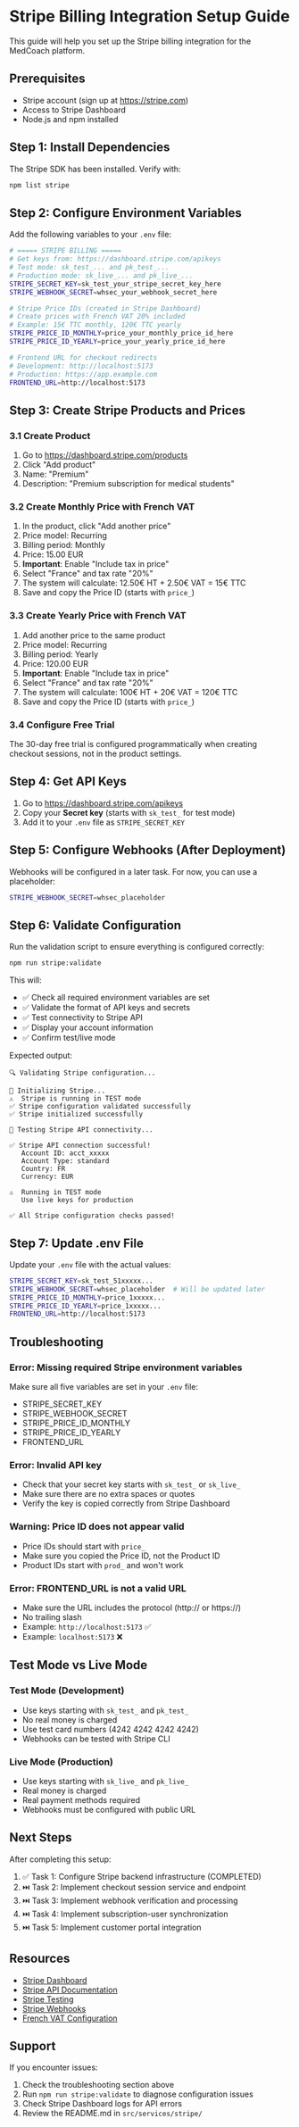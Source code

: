 # Stripe Billing Integration Setup Guide

This guide will help you set up the Stripe billing integration for the MedCoach platform.

## Prerequisites

- Stripe account (sign up at https://stripe.com)
- Access to Stripe Dashboard
- Node.js and npm installed

## Step 1: Install Dependencies

The Stripe SDK has been installed. Verify with:

```bash
npm list stripe
```

## Step 2: Configure Environment Variables

Add the following variables to your `.env` file:

```bash
# ===== STRIPE BILLING =====
# Get keys from: https://dashboard.stripe.com/apikeys
# Test mode: sk_test_... and pk_test_...
# Production mode: sk_live_... and pk_live_...
STRIPE_SECRET_KEY=sk_test_your_stripe_secret_key_here
STRIPE_WEBHOOK_SECRET=whsec_your_webhook_secret_here

# Stripe Price IDs (created in Stripe Dashboard)
# Create prices with French VAT 20% included
# Example: 15€ TTC monthly, 120€ TTC yearly
STRIPE_PRICE_ID_MONTHLY=price_your_monthly_price_id_here
STRIPE_PRICE_ID_YEARLY=price_your_yearly_price_id_here

# Frontend URL for checkout redirects
# Development: http://localhost:5173
# Production: https://app.example.com
FRONTEND_URL=http://localhost:5173
```

## Step 3: Create Stripe Products and Prices

### 3.1 Create Product

1. Go to https://dashboard.stripe.com/products
2. Click "Add product"
3. Name: "Premium"
4. Description: "Premium subscription for medical students"

### 3.2 Create Monthly Price with French VAT

1. In the product, click "Add another price"
2. Price model: Recurring
3. Billing period: Monthly
4. Price: 15.00 EUR
5. **Important**: Enable "Include tax in price"
6. Select "France" and tax rate "20%"
7. The system will calculate: 12.50€ HT + 2.50€ VAT = 15€ TTC
8. Save and copy the Price ID (starts with `price_`)

### 3.3 Create Yearly Price with French VAT

1. Add another price to the same product
2. Price model: Recurring
3. Billing period: Yearly
4. Price: 120.00 EUR
5. **Important**: Enable "Include tax in price"
6. Select "France" and tax rate "20%"
7. The system will calculate: 100€ HT + 20€ VAT = 120€ TTC
8. Save and copy the Price ID (starts with `price_`)

### 3.4 Configure Free Trial

The 30-day free trial is configured programmatically when creating checkout sessions, not in the product settings.

## Step 4: Get API Keys

1. Go to https://dashboard.stripe.com/apikeys
2. Copy your **Secret key** (starts with `sk_test_` for test mode)
3. Add it to your `.env` file as `STRIPE_SECRET_KEY`

## Step 5: Configure Webhooks (After Deployment)

Webhooks will be configured in a later task. For now, you can use a placeholder:

```bash
STRIPE_WEBHOOK_SECRET=whsec_placeholder
```

## Step 6: Validate Configuration

Run the validation script to ensure everything is configured correctly:

```bash
npm run stripe:validate
```

This will:
- ✅ Check all required environment variables are set
- ✅ Validate the format of API keys and secrets
- ✅ Test connectivity to Stripe API
- ✅ Display your account information
- ✅ Confirm test/live mode

Expected output:
```
🔍 Validating Stripe configuration...

🔧 Initializing Stripe...
⚠️  Stripe is running in TEST mode
✅ Stripe configuration validated successfully
✅ Stripe initialized successfully

🧪 Testing Stripe API connectivity...

✅ Stripe API connection successful!
   Account ID: acct_xxxxx
   Account Type: standard
   Country: FR
   Currency: EUR

⚠️  Running in TEST mode
   Use live keys for production

✅ All Stripe configuration checks passed!
```

## Step 7: Update .env File

Update your `.env` file with the actual values:

```bash
STRIPE_SECRET_KEY=sk_test_51xxxxx...
STRIPE_WEBHOOK_SECRET=whsec_placeholder  # Will be updated later
STRIPE_PRICE_ID_MONTHLY=price_1xxxxx...
STRIPE_PRICE_ID_YEARLY=price_1xxxxx...
FRONTEND_URL=http://localhost:5173
```

## Troubleshooting

### Error: Missing required Stripe environment variables

Make sure all five variables are set in your `.env` file:
- STRIPE_SECRET_KEY
- STRIPE_WEBHOOK_SECRET
- STRIPE_PRICE_ID_MONTHLY
- STRIPE_PRICE_ID_YEARLY
- FRONTEND_URL

### Error: Invalid API key

- Check that your secret key starts with `sk_test_` or `sk_live_`
- Make sure there are no extra spaces or quotes
- Verify the key is copied correctly from Stripe Dashboard

### Warning: Price ID does not appear valid

- Price IDs should start with `price_`
- Make sure you copied the Price ID, not the Product ID
- Product IDs start with `prod_` and won't work

### Error: FRONTEND_URL is not a valid URL

- Make sure the URL includes the protocol (http:// or https://)
- No trailing slash
- Example: `http://localhost:5173` ✅
- Example: `localhost:5173` ❌

## Test Mode vs Live Mode

### Test Mode (Development)
- Use keys starting with `sk_test_` and `pk_test_`
- No real money is charged
- Use test card numbers (4242 4242 4242 4242)
- Webhooks can be tested with Stripe CLI

### Live Mode (Production)
- Use keys starting with `sk_live_` and `pk_live_`
- Real money is charged
- Real payment methods required
- Webhooks must be configured with public URL

## Next Steps

After completing this setup:

1. ✅ Task 1: Configure Stripe backend infrastructure (COMPLETED)
2. ⏭️ Task 2: Implement checkout session service and endpoint
3. ⏭️ Task 3: Implement webhook verification and processing
4. ⏭️ Task 4: Implement subscription-user synchronization
5. ⏭️ Task 5: Implement customer portal integration

## Resources

- [Stripe Dashboard](https://dashboard.stripe.com)
- [Stripe API Documentation](https://stripe.com/docs/api)
- [Stripe Testing](https://stripe.com/docs/testing)
- [Stripe Webhooks](https://stripe.com/docs/webhooks)
- [French VAT Configuration](https://stripe.com/docs/tax/tax-rates)

## Support

If you encounter issues:
1. Check the troubleshooting section above
2. Run `npm run stripe:validate` to diagnose configuration issues
3. Check Stripe Dashboard logs for API errors
4. Review the README.md in `src/services/stripe/`
